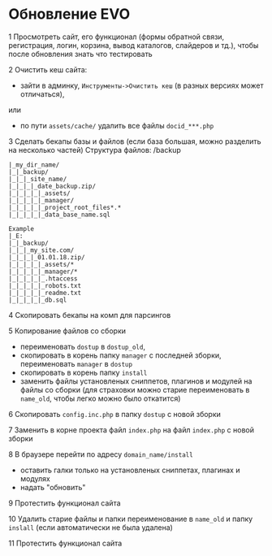 # Обновление EVO

1 Просмотреть сайт, его функционал (формы обратной связи, регистрация, логин, корзина, вывод каталогов, слайдеров и тд.), чтобы после обновления знать что тестировать

2 Очистить кеш сайта:
  - зайти в админку, `Инструменты->Очистить кеш` (в разных версиях может отличаться),
  
  или
  - по пути `assets/cache/` удалить все файлы `docid_***.php`

3 Сделать бекапы базы и файлов (если база большая, можно разделить на несколько частей)
  Структура файлов:
  /backup

    |_my_dir_name/
    |_|_backup/
    |_|_|_site_name/
    |_|_|_|_date_backup.zip/
    |_|_|_|_|_assets/
    |_|_|_|_|_manager/
    |_|_|_|_|_project_root_files*.*
    |_|_|_|_|_data_base_name.sql 
    
    Example
    |_E:
    |_|_backup/
    |_|_|_my_site.com/
    |_|_|_|_01.01.18.zip/
    |_|_|_|_|_assets/*
    |_|_|_|_|_manager/*
    |_|_|_|_|_.htaccess
    |_|_|_|_|_robots.txt
    |_|_|_|_|_readme.txt
    |_|_|_|_|_db.sql

4 Скопировать бекапы на комп для парсингов

5 Копирование файлов со сборки 

 - переименовать `dostup` в `dostup_old`,
 - скопировать в корень папку `manager` с последней зборки, переименовать `manager` в `dostup`
 - скопировать в корень папку `install`
 - заменить файлы установленых сниппетов, плагинов и модулей на файлы со сборки (для страховки можно старие переименовать в `name_old`, чтобы легко можно было откатится)

6 Скопировать `config.inc.php` в папку `dostup` с новой зборки

7 Заменить в корне проекта файл `index.php` на файл `index.php` с новой зборки

8 В браузере перейти по адресу `domain_name/install`
 - оставить галки только на установленых сниппетах, плагинах и модулях
 - надать "обновить"

9 Протестить функционал сайта

10 Удалить старие файлы и папки переименование в `name_old` и папку `inslall` (если автоматически не была удалена)

11 Протестить функционал сайта
